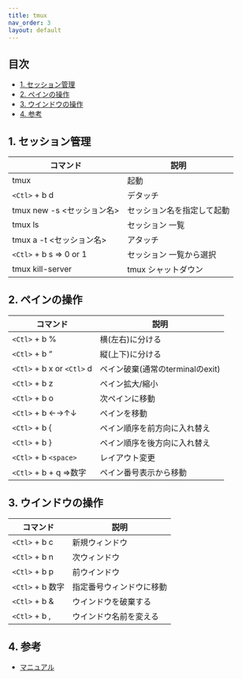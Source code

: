```yaml
---
title: tmux
nav_order: 3
layout: default
---
```

## 目次<!-- omit from toc --> 

- [1. セッション管理](#1-セッション管理)
- [2. ペインの操作](#2-ペインの操作)
- [3. ウインドウの操作](#3-ウインドウの操作)
- [4. 参考](#4-参考)

## 1. セッション管理

| コマンド                   | 説明                       |
| -------------------------- | -------------------------- |
| tmux                       | 起動                       |
| `<Ctl>` + b d              | デタッチ                   |
| tmux new -s <セッション名> | セッション名を指定して起動 |
| tmux ls                    | セッション 一覧            |
| tmux a -t <セッション名>   | アタッチ                   |
| `<Ctl>` + b s => 0 or 1    | セッション 一覧から選択    |
| tmux kill-server           | tmux シャットダウン        |

## 2. ペインの操作

| コマンド                   | 説明                             |
| -------------------------- | -------------------------------- |
| `<Ctl>` + b %              | 横(左右)に分ける                 |
| `<Ctl>` + b “              | 縦(上下)に分ける                 |
| `<Ctl>` + b x or `<Ctl>` d | ペイン破棄(通常のterminalのexit) |
| `<Ctl>` + b z              | ペイン拡大/縮小                  |
| `<Ctl>` + b o              | 次ペインに移動                   |
| `<Ctl>` + b ←→↑↓           | ペインを移動                     |
| `<Ctl>` + b {              | ペイン順序を前方向に入れ替え     |
| `<Ctl>` + b }              | ペイン順序を後方向に入れ替え     |
| `<Ctl>` + b `<space>`      | レイアウト変更                   |
| `<Ctl>` + b + q =>数字     | ペイン番号表示から移動           |

## 3. ウインドウの操作

| コマンド         | 説明                     |
| ---------------- | ------------------------ |
| `<Ctl>` + b c    | 新規ウィンドウ           |
| `<Ctl>` + b n    | 次ウィンドウ             |
| `<Ctl>` + b p    | 前ウインドウ             |
| `<Ctl>` + b 数字 | 指定番号ウィンドウに移動 |
| `<Ctl>` + b &    | ウインドウを破棄する     |
| `<Ctl>` + b ,    | ウインドウ名前を変える   |

## 4. 参考

* [マニュアル](https://www.man7.org/linux/man-pages/man1/tmux.1.html)